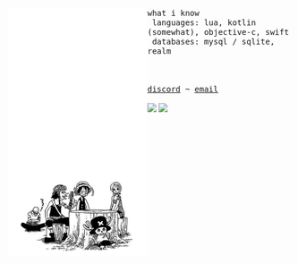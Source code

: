 <p float="left">
    <img align="left" width="250px" src="./images/i-love-chopper.png">
    <p float="left">
        <samp>
            what i know
            <br>
            &nbsp;languages: lua, kotlin (somewhat), objective-c, swift
            <br>
            &nbsp;databases: mysql / sqlite, realm
            <br>
            <br>
        </samp>
        <br>
        <br>
        <!-- hyperlinks -->
        <samp>
            <a href="https://discord.com/users/97346945219063808/">discord</a>
            ~
            <a href="mackenzie@tfwno.gf">email</a>
        </samp>
        <br>
        <br>
        <img src="https://img.shields.io/badge/swift-5a5a5a?style=flat-square&logo=swift&logoColor=white">
        <img src="https://img.shields.io/badge/datadog-5a5a5a?style=flat-square&logo=Datadog&logoColor=white">
    </p>
</p>
